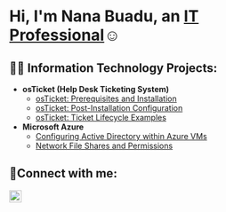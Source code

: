 <h1>Hi, I'm Nana Buadu, an <a href="https://linkedin.com/in/nana-kobina-buadu-3ba224157">IT Professional</a>☺</h1>

<h2>👨‍💻 Information Technology Projects:</h2>

- <b>osTicket (Help Desk Ticketing System)</b>
  - [osTicket: Prerequisites and Installation](https://github.com/Nanabuadu/osticket-prereqs)
  - [osTicket: Post-Installation Configuration](https://github.com/Nanabuadu/post-install-config)
  - [osTicket: Ticket Lifecycle Examples](https://github.com/Nanabuadu/ticket-lifecycle)
- <b>Microsoft Azure</b>
  - [Configuring Active Directory within Azure VMs](https://github.com/Nanabuadu/configure-ad)
  - [Network File Shares and Permissions](https://github.com/Nanabuadu/azure-network-file-shares)

<h2>🤳Connect with me:</h2>


[<img align="left" alt="Josh | LinkedIn" width="22px" src="https://cdn.jsdelivr.net/npm/simple-icons@v3/icons/linkedin.svg" />][linkedin]




[linkedin]: https://linkedin.com/in/nana-kobina-buadu-3ba224157
